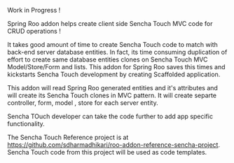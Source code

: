 Work in Progress !

Spring Roo addon helps create client side Sencha Touch MVC code for CRUD operations ! 

It takes good amount of time to create Sencha Touch code to match with back-end server database entities. In fact, its time consuming duplication of effort to create same database entities clones on Sencha Touch MVC Model/Store/Form and lists. This addon for Spring Roo saves this times and kickstarts Sencha Touch development by creating Scaffolded application.

This addon will read Spring Roo generated entities and it's attributes and will create its Sencha Touch clones in MVC pattern. It will create separte controller, form, model , store for each server entity. 

Sencha TOuch developer can take the code further to add app specific functionality.

The Sencha Touch Reference project is at https://github.com/sdharmadhikari/roo-addon-reference-sencha-project.
Sencha Touch code from this project will be used as code templates.
